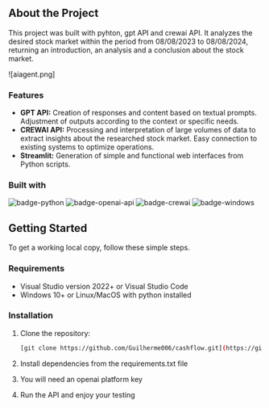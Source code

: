 ## About the Project

This project was built with pyhton, gpt API and crewai API. It analyzes the desired stock market within the period from 08/08/2023 to 08/08/2024, returning an introduction, an analysis and a conclusion about the stock market.

![aiagent.png]

### Features

- **GPT API:** Creation of responses and content based on textual prompts. Adjustment of outputs according to the context or specific needs.
- **CREWAI API:** Processing and interpretation of large volumes of data to extract insights about the researched stock market. Easy connection to existing systems to optimize operations.
- **Streamlit:** Generation of simple and functional web interfaces from Python scripts.

### Built with

![badge-python]
![badge-openai-api]
![badge-crewai]
![badge-windows]

## Getting Started

To get a working local copy, follow these simple steps.

### Requirements

- Visual Studio version 2022+ or Visual Studio Code
- Windows 10+ or ​​Linux/MacOS with python installed

### Installation

1. Clone the repository:

    ```sh
    [git clone https://github.com/Guilherme006/cashflow.git](https://github.com/Guilherme006/AIAgent)
    ```
    
2. Install dependencies from the requirements.txt file
3. You will need an openai platform key
4. Run the API and enjoy your testing 



<!-- Images -->
[hero-image]: /images/aiagent.png

<!-- Badges -->
[badge-openai-api]: https://img.shields.io/badge/OpenAI-412991?logo=openai&logoColor=fff&style=for-the-badge
[badge-windows]: https://img.shields.io/badge/Windows-0078D4?logo=windows&logoColor=fff&style=for-the-badge
[badge-crewai]: https://img.shields.io/badge/crewai?style=for-the-badge&logoColor=white&color=black
[badge-python]: https://img.shields.io/badge/Python-3776AB?logo=python&logoColor=fff&style=for-the-badge
